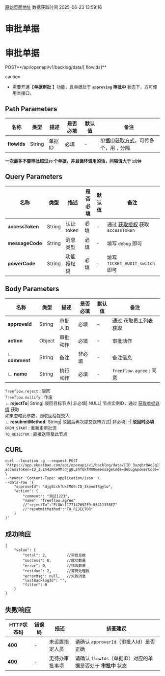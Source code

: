 [原始页面地址](https://docs.ekuaibao.com/docs/open-api/flows/flow-approval)
数据获取时间 2025-06-23 13:59:16

# 审批单据

# 审批单据  
  
POST**/api/openapi/v1/backlog/data/[ flowIds]**

caution

  * 需要开通【**单据审批** 】功能，且单据处于 **`approving` 审批中** 状态下，方可使用本接口。



## Path Parameters​

名称| 类型| 描述| 是否必填| 默认值| 备注  
---|---|---|---|---|---  
**flowIds**|  String| 单据ID| 必填| -| [单据ID获取方式](/docs/open-api/flows/question-answer#%E9%97%AE%E9%A2%98%E4%B8%80)，可传多个，用 `,` 分隔  
**一次最多不要审批超过`10` 个单据，并且循环调用的话，间隔请大于 `1分钟`**  
  
## Query Parameters​

名称| 类型| 描述| 是否必填| 默认值| 备注  
---|---|---|---|---|---  
**accessToken**|  String| 认证token| 必填| -| 通过 [获取授权](/docs/open-api/getting-started/auth) 获取 `accessToken`  
**messageCode**|  String| 消息类型| 必填| -| 填写 `debug` 即可  
**powerCode**|  String| 功能授权码| 必填| -| 填写 `TICKET_AUDIT_switch` 即可  
  
## Body Parameters​

名称| 类型| 描述| 是否必填| 默认值| 备注  
---|---|---|---|---|---  
**approveId**|  String| 审批人ID| 必填| -| 通过 [获取员工列表](/docs/open-api/corporation/get-all-staffs) 获取  
**action**|  Object| 审批动作| 必填| -| 审批动作  
**∟ comment**|  String| 备注| 非必填| -| 备注信息  
**∟ name**|  String| 执行动作| 必填| -| `freeflow.agree` : 同意  
`freeflow.reject` : 驳回  
`freeflow.nullify` : 作废  
**∟ rejectTo**|  String| 驳回目标节点| 非必填| NULL| 节点实例ID，通过 [获取单据详情](/docs/open-api/flows/get-forms-details) 获取  
如果忽略此参数，则驳回给提交人  
**∟ resubmitMethod**|  String| 驳回后再次提交送审方式| 非必填| -| **驳回时必填**  
`FROM_START` : 重新走审批流  
`TO_REJECTOR` : 直接送审至此节点  
  
## CURL​
    
    
    curl --location -g --request POST 'https://app.ekuaibao.com/api/openapi/v1/backlog/data/[ID_3uzqbr0AoJg]?accessToken=ID_3uzm4ZRReMM:djg8LshfUkfM00&messageCode=debug&powerCode=TICKET_AUDIT_switch' \  
    --header 'Content-Type: application/json' \  
    --data-raw '{  
        "approveId": "djg8LshfUkfM00:ID_3kpneISgylw",  
        "action": {  
            "comment": "测试1223",  
            "name": "freeflow.agree"     
            //"rejectTo":"FLOW:1177147692E9:53411358E7"  
            //"resubmitMethod":"TO_REJECTOR"  
        }  
    }'  
    

## 成功响应​
    
    
    {  
        "value": {  
            "total": 2,         //审批总数  
            "success": 0,       //成功数量  
            "error": 0,         //错误数量  
            "residue": 2,       //等待处理数  
            "errorMsg": null,   //失败消息  
            "lastBacklogId": "",   
            "filter": 0  
        }  
    }  
    

## 失败响应​

HTTP状态码| 错误码| 描述| 排查建议  
---|---|---|---  
**400**|  -| 未设置指定人员| 请确认 `approverId`（审批人Id）是否正确  
**400**|  -| 无待办审批事项| 请确认 `flowIds`（单据ID）对应的单据是否处于 **审批中** 状态
